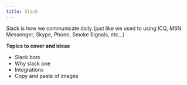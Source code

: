 ```yaml
---
title: Slack
---
```


Slack is how we communicate daily (just like we used to using ICQ, MSN Messenger, Skype, Phone, Smoke Signals, etc...)

**Topics to cover and ideas**

 - Slack bots
 - Why slack one
 - Integrations
 - Copy and paste of images
